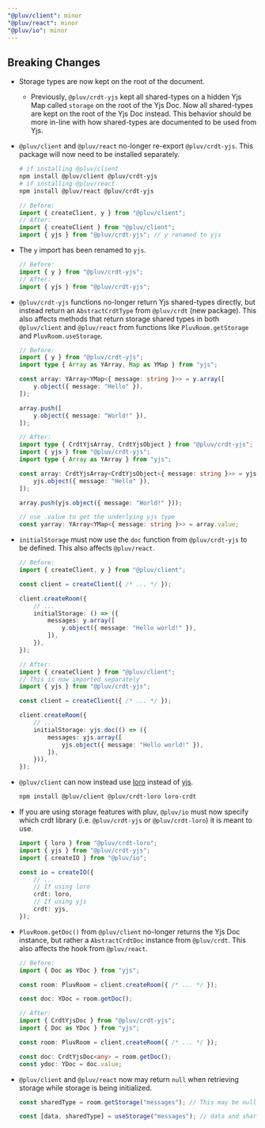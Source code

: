 ```yaml
---
"@pluv/client": minor
"@pluv/react": minor
"@pluv/io": minor
---
```


## Breaking Changes

* Storage types are now kept on the root of the document.
    * Previously, `@pluv/crdt-yjs` kept all shared-types on a hidden Yjs Map called `storage` on the root of the Yjs Doc. Now all shared-types are kept on the root of the Yjs Doc instead. This behavior should be more in-line with how shared-types are documented to be used from Yjs.
* `@pluv/client` and `@pluv/react` no-longer re-export `@pluv/crdt-yjs`. This package will now need to be installed separately.
    ```bash
    # if installing @pluv/client
    npm install @pluv/client @pluv/crdt-yjs
    # if installing @pluv/react
    npm install @pluv/react @pluv/crdt-yjs
    ```

    ```ts
    // Before:
    import { createClient, y } from "@pluv/client";
    // After:
    import { createClient } from "@pluv/client";
    import { yjs } from "@pluv/crdt-yjs"; // y renamed to yjs
    ```
* The `y` import has been renamed to `yjs`.
    ```ts
    // Before:
    import { y } from "@pluv/crdt-yjs";
    // After:
    import { yjs } from "@pluv/crdt-yjs";
    ```
* `@pluv/crdt-yjs` functions no-longer return Yjs shared-types directly, but instead return an `AbstractCrdtType` from `@pluv/crdt` (new package). This also affects methods that return storage shared types in both `@pluv/client` and `@pluv/react` from functions like `PluvRoom.getStorage` and `PluvRoom.useStorage`.
    ```ts
    // Before:
    import { y } from "@pluv/crdt-yjs";
    import type { Array as YArray, Map as YMap } from "yjs";

    const array: YArray<YMap<{ message: string }>> = y.array([
        y.object({ message: "Hello" }),
    ]);

    array.push([
        y.object({ message: "World!" }),
    ]);

    // After:
    import type { CrdtYjsArray, CrdtYjsObject } from "@pluv/crdt-yjs";
    import { yjs } from "@pluv/crdt-yjs";
    import type { Array as YArray } from "yjs";

    const array: CrdtYjsArray<CrdtYjsObject<{ message: string }>> = yjs.array([
        yjs.object({ message: "Hello" }),
    ]);

    array.push(yjs.object({ message: "World!" }));

    // use .value to get the underlying yjs type
    const yarray: YArray<YMap<{ message: string }>> = array.value;
    ```
* `initialStorage` must now use the `doc` function from `@pluv/crdt-yjs` to be defined. This also affects `@pluv/react`.
    ```ts
    // Before:
    import { createClient, y } from "@pluv/client";

    const client = createClient({ /* ... */ });

    client.createRoom({
        // ...
        initialStorage: () => ({
            messages: y.array([
                y.object({ message: "Hello world!" }),
            ]),
        }),
    });

    // After:
    import { createClient } from "@pluv/client";
    // This is now imported separately
    import { yjs } from "@pluv/crdt-yjs";

    const client = createClient({ /* ... */ });

    client.createRoom({
        // ...
        initialStorage: yjs.doc(() => ({
            messages: yjs.array([
                yjs.object({ message: "Hello world!" }),
            ]),
        })),
    });
    ```
* `@pluv/client` can now instead use [loro](https://github.com/loro-dev/loro) instead of [yjs](https://github.com/yjs/yjs).
    ```bash
    npm install @pluv/client @pluv/crdt-loro loro-crdt
    ```
* If you are using storage features with pluv, `@pluv/io` must now specify which crdt library (i.e. `@pluv/crdt-yjs` or `@pluv/crdt-loro`) it is meant to use.
    ```ts
    import { loro } from "@pluv/crdt-loro";
    import { yjs } from "@pluv/crdt-yjs";
    import { createIO } from "@pluv/io";

    const io = createIO({
        // ...
        // If using loro
        crdt: loro,
        // If using yjs
        crdt: yjs,
    });
    ```
* `PluvRoom.getDoc()` from `@pluv/client` no-longer returns the Yjs Doc instance, but rather a `AbstractCrdtDoc` instance from `@pluv/crdt`. This also affects the hook from `@pluv/react`.
    ```ts
    // Before:
    import { Doc as YDoc } from "yjs";

    const room: PluvRoom = client.createRoom({ /* ... */ });

    const doc: YDoc = room.getDoc();

    // After:
    import { CrdtYjsDoc } from "@pluv/crdt-yjs";
    import { Doc as YDoc } from "yjs";

    const room: PluvRoom = client.createRoom({ /* ... */ });

    const doc: CrdtYjsDoc<any> = room.getDoc();
    const ydoc: YDoc = doc.value;
    ```
* `@pluv/client` and `@pluv/react` now may return `null` when retrieving storage while storage is being initialized.
    ```ts
    const sharedType = room.getStorage("messages"); // This may be null

    const [data, sharedType] = useStorage("messages"); // data and sharedType may both be null
    ```